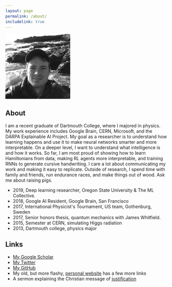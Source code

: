 ```yaml
---
layout: page
permalink: /about/
includelink: true
---
```


<div class="imgcap_noborder">
  <img src="/static/me-bw.png" width="40%">
</div>

## About

I am a recent graduate of Dartmouth College, where I majored in physics. My work experience includes Google Brain, CERN, Microsoft, and the DARPA Explainable AI Project. My goal as a researcher is to understand how learning happens and use it to make neural networks smarter and more interpretable. On a deeper level, I want to understand what intelligence is and how it works. So far, I am most proud of showing how to learn Hamiltonians from data, making RL agents more interpretable, and training RNNs to generate cursive handwriting. I care a lot about communicating my work and making it easy to replicate. Outside of research, I spend time with family and friends, run endurance races, and make things out of wood. Ask me about raising pigs.

* 2019, Deep learning researcher, Oregon State University & The ML Collective.
* 2018, Google AI Resident, Google Brain, San Francisco
* 2017, International Physicist's Tournament, US team, Gothenburg, Sweden
* 2017, Senior honors thesis, quantum mechanics with James Whitfield.
* 2015, Semester at CERN, simulating Higgs radiation
* 2013, Dartmouth college, physics major

## Links
* [My Google Scholar](https://scholar.google.com/citations?user=SECnlpMAAAAJ&hl=en)
* [My Twitter](https://twitter.com/samgreydanus)
* [My GitHub](https://github.com/greydanus)
* My old, but more flashy, [personal website](/about.html) has a few more links
* A sermon explaining the Christian message of [justification](https://greydanus.github.io/justification/)